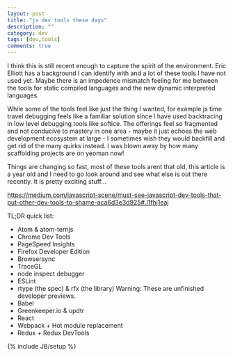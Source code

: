 ```yaml
---
layout: post
title: "js dev tools these days"
description: ""
category: dev
tags: [dev,tools]
comments: true
---
```

  
I think this is still recent enough to capture the spirit of the environment.  Eric Elliott has a background I can identify with and a lot of these tools I have not used yet.  Maybe there is an impedence mismatch feeling for me between the tools for static compiled languages and the new dynamic interpreted languages.
  
While some of the tools feel like just the thing I wanted, for example js time travel debugging feels like a familiar solution since I have used backtracing in low level debugging tools like softice.  The offerings feel so fragmented and not conducive to mastery in one area - maybe it just echoes the web development ecosystem at large - I sometimes wish they would backfill and get rid of the many quirks instead.  I was blown away by how many scaffolding projects are on yeoman now!
  
Things are changing so fast, most of these tools arent that old, this article is a year old and I need to go look around and see what else is out there recently.  It is pretty exciting stuff...
  
<https://medium.com/javascript-scene/must-see-javascript-dev-tools-that-put-other-dev-tools-to-shame-aca6d3e3d925#.l1fhj1eaj>
  
TL;DR quick list:
* Atom & atom-ternjs
* Chrome Dev Tools
* PageSpeed Insights
* Firefox Developer Edition
* Browsersync
* TraceGL
* node inspect debugger
* ESLint
* rtype (the spec) & rfx (the library) Warning: These are unfinished developer previews.
* Babel
* Greenkeeper.io & updtr
* React
* Webpack + Hot module replacement
* Redux + Redux DevTools
  
  
{% include JB/setup %}
